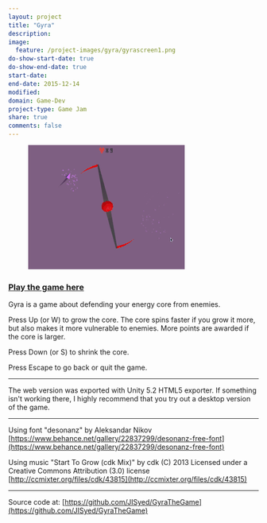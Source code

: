 ```yaml
---
layout: project
title: "Gyra"
description:
image:
  feature: /project-images/gyra/gyrascreen1.png
do-show-start-date: true
do-show-end-date: true
start-date:
end-date: 2015-12-14
modified:
domain: Game-Dev
project-type: Game Jam
share: true
comments: false
---
```


<figure>
	<img src="/_images/project-images/gyra/gyrapreview.gif" alt="">
	<figcaption></figcaption>
</figure>

### [Play the game here](http://ludumdare.com/compo/ludum-dare-34/?action=preview&uid=26581)

Gyra is a game about defending your energy core from enemies.

Press Up (or W) to grow the core. The core spins faster if you grow it more, but also makes it more vulnerable to enemies. More points are awarded if the core is larger.

Press Down (or S) to shrink the core.

Press Escape to go back or quit the game.

------------------------

The web version was exported with Unity 5.2 HTML5 exporter. If something isn't working there, I highly recommend that you try out a desktop version of the game.

------------------------

Using font "desonanz" by Aleksandar Nikov
[https://www.behance.net/gallery/22837299/desonanz-free-font](https://www.behance.net/gallery/22837299/desonanz-free-font)

Using music "Start To Grow (cdk Mix)" by cdk (C) 2013
Licensed under a Creative Commons Attribution (3.0) license
[http://ccmixter.org/files/cdk/43815](http://ccmixter.org/files/cdk/43815)

------------------------

Source code at:
[https://github.com/JISyed/GyraTheGame](https://github.com/JISyed/GyraTheGame)

